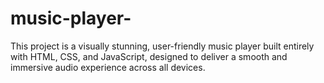 # music-player-
This project is a visually stunning, user-friendly music player built entirely with HTML, CSS, 
and JavaScript, designed to deliver a smooth and immersive audio experience across all devices.
